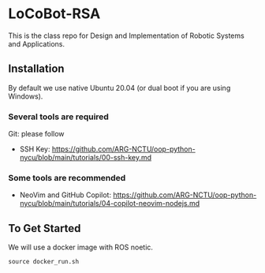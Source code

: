 # LoCoBot-RSA

This is the class repo for Design and Implementation of Robotic Systems and Applications.

## Installation

By default we use native Ubuntu 20.04 (or dual boot if you are using Windows).

### Several tools are required

Git: please follow
* SSH Key:  https://github.com/ARG-NCTU/oop-python-nycu/blob/main/tutorials/00-ssh-key.md 

### Some tools are recommended
* NeoVim and GitHub Copilot: https://github.com/ARG-NCTU/oop-python-nycu/blob/main/tutorials/04-copilot-neovim-nodejs.md

## To Get Started

We will use a docker image with ROS noetic.
```
source docker_run.sh
```
